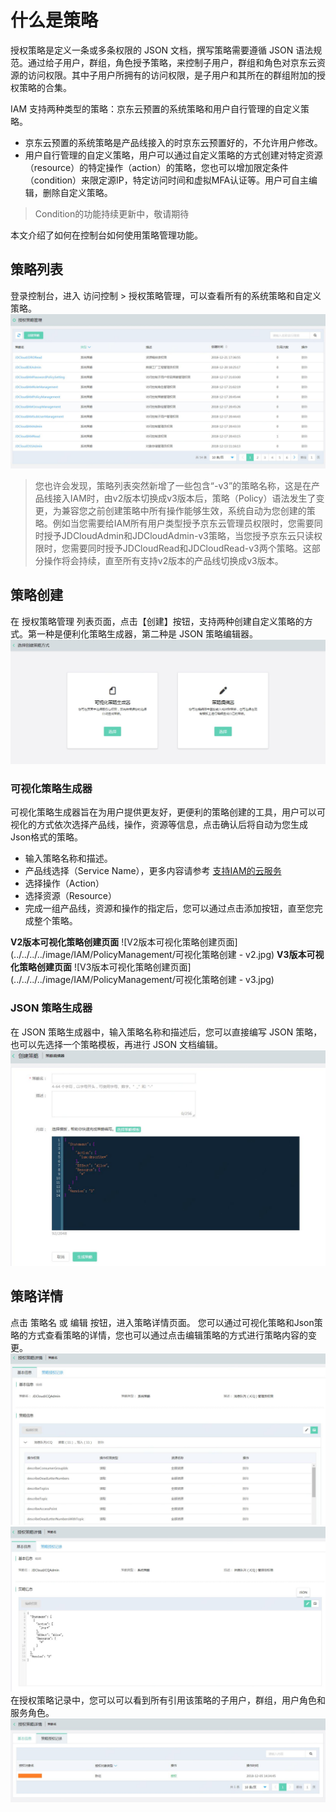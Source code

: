 # 什么是策略

授权策略是定义一条或多条权限的 JSON 文档，撰写策略需要遵循 JSON 语法规范。通过给子用户，群组，角色授予策略，来控制子用户，群组和角色对京东云资源的访问权限。其中子用户所拥有的访问权限，是子用户和其所在的群组附加的授权策略的合集。

IAM 支持两种类型的策略：京东云预置的系统策略和用户自行管理的自定义策略。

- 京东云预置的系统策略是产品线接入的时京东云预置好的，不允许用户修改。
- 用户自行管理的自定义策略，用户可以通过自定义策略的方式创建对特定资源（resource）的特定操作（action）的策略，您也可以增加限定条件（condition）来限定源IP，特定访问时间和虚拟MFA认证等。用户可自主编辑，删除自定义策略。

> Condition的功能持续更新中，敬请期待

本文介绍了如何在控制台如何使用策略管理功能。

## 策略列表

登录控制台，进入 访问控制 > 授权策略管理，可以查看所有的系统策略和自定义策略。
![策略列表](../../../../image/IAM/PolicyManagement/策略列表.jpg)

> 您也许会发现，策略列表突然新增了一些包含“-v3”的策略名称，这是在产品线接入IAM时，由v2版本切换成v3版本后，策略（Policy）语法发生了变更，为兼容您之前创建策略中所有操作能够生效，系统自动为您创建的策略。例如当您需要给IAM所有用户类型授予京东云管理员权限时，您需要同时授予JDCloudAdmin和JDCloudAdmin-v3策略，当您授予京东云只读权限时，您需要同时授予JDCloudRead和JDCloudRead-v3两个策略。这部分操作将会持续，直至所有支持v2版本的产品线切换成v3版本。

## 策略创建

在 授权策略管理 列表页面，点击【创建】按钮，支持两种创建自定义策略的方式。第一种是便利化策略生成器，第二种是 JSON 策略编辑器。
![创建策略](../../../../image/IAM/PolicyManagement/创建策略.jpg)

### 可视化策略生成器

可视化策略生成器旨在为用户提供更友好，更便利的策略创建的工具，用户可以可视化的方式依次选择产品线，操作，资源等信息，点击确认后将自动为您生成Json格式的策略。

- 输入策略名称和描述。
- 产品线选择（Service Name），更多内容请参考 [支持IAM的云服务](https://docs.jdcloud.com/cn/iam/support-services)
- 选择操作（Action）
- 选择资源（Resource）
- 完成一组产品线，资源和操作的指定后，您可以通过点击添加按钮，直至您完成整个策略。

**V2版本可视化策略创建页面**
![V2版本可视化策略创建页面](../../../../image/IAM/PolicyManagement/可视化策略创建 - v2.jpg)
**V3版本可视化策略创建页面**
![V3版本可视化策略创建页面](../../../../image/IAM/PolicyManagement/可视化策略创建 - v3.jpg)

### JSON 策略生成器

在 JSON 策略生成器中，输入策略名称和描述后，您可以直接编写 JSON 策略，也可以先选择一个策略模板，再进行 JSON 文档编辑。
![Json 选择模板](../../../../image/IAM/PolicyManagement/Json策略创建.jpg)

## 策略详情

点击 策略名 或 编辑 按钮，进入策略详情页面。
您可以通过可视化策略和Json策略的方式查看策略的详情，您也可以通过点击编辑策略的方式进行策略内容的变更。
![可视化策略详情](../../../../image/IAM/PolicyManagement/可视化策略详情.jpg)
![Json策略详情](../../../../image/IAM/PolicyManagement/Json策略详情.jpg)
在授权策略记录中，您可以可以看到所有引用该策略的子用户，群组，用户角色和服务角色。
![策略授权记录](../../../../image/IAM/PolicyManagement/策略授权记录.jpg)

